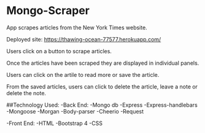 # Mongo-Scraper
App scrapes articles from the New York Times website.

Deployed site: https://thawing-ocean-77577.herokuapp.com/

Users click on a button to scrape articles.

Once the articles have been scraped they are displayed in individual panels.

Users can click on the artile to read more or save the article.

From the saved articles, users can click to delete the article, leave a note or delete the note.

##Technology Used:
-Back End:
    -Mongo db
    -Express
    -Express-handlebars
    -Mongoose
    -Morgan
    -Body-parser
    -Cheerio
    -Request

-Front End: 
    -HTML
    -Bootstrap 4
    -CSS